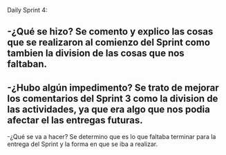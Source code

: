 Daily Sprint 4:

-¿Qué se hizo?
Se comento y explico las cosas que se realizaron al comienzo del Sprint como tambien la division de las cosas que nos faltaban.
------------------------------------
-¿Hubo algún impedimento?
Se trato de mejorar los comentarios del Sprint 3 como la division de las actividades, ya que era algo que nos podia afectar el las entregas futuras.
------------------------------------
-¿Qué se va a hacer?
Se determino que es lo que faltaba terminar para la entrega del Sprint y la forma en que se iba a realizar. 